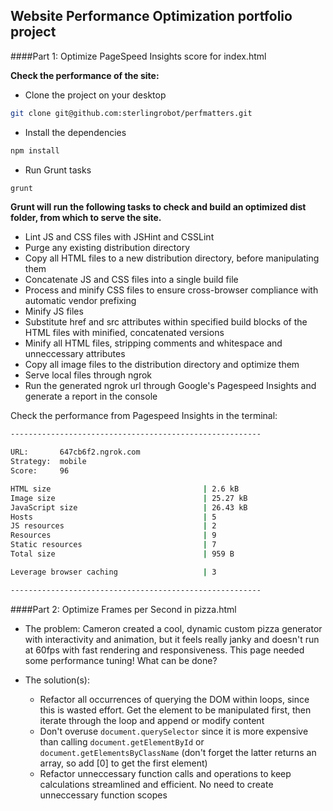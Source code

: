 ## Website Performance Optimization portfolio project


####Part 1: Optimize PageSpeed Insights score for index.html

**Check the performance of the site:**

- Clone the project on your desktop
```bash
git clone git@github.com:sterlingrobot/perfmatters.git
```
- Install the dependencies
```bash
npm install
```

- Run Grunt tasks
```bash
grunt
```

**Grunt will run the following tasks to check and build an optimized dist folder,
from which to serve the site.**

- Lint JS and CSS files with JSHint and CSSLint
- Purge any existing distribution directory
- Copy all HTML files to a new distribution directory, before manipulating them
- Concatenate JS and CSS files into a single build file
- Process and minify CSS files to ensure cross-browser compliance with automatic vendor prefixing
- Minify JS files
- Substitute href and src attributes within specified build blocks of the HTML files with minified, concatenated versions
- Minify all HTML files, stripping comments and whitespace and unneccessary attributes
- Copy all image files to the distribution directory and optimize them
- Serve local files through ngrok
- Run the generated ngrok url through Google's Pagespeed Insights and generate a report in the console

Check the performance from Pagespeed Insights in the terminal:
```bash
--------------------------------------------------------

URL:       647cb6f2.ngrok.com
Strategy:  mobile
Score:     96

HTML size                                  | 2.6 kB
Image size                                 | 25.27 kB
JavaScript size                            | 26.43 kB
Hosts                                      | 5
JS resources                               | 2
Resources                                  | 9
Static resources                           | 7
Total size                                 | 959 B

Leverage browser caching                   | 3

--------------------------------------------------------
```

####Part 2: Optimize Frames per Second in pizza.html

- The problem:
Cameron created a cool, dynamic custom pizza generator with interactivity and animation, but it feels really janky and doesn't run at 60fps with fast rendering and responsiveness.  This page needed some performance tuning!  What can be done?

- The solution(s):
  * Refactor all occurrences of querying the DOM within loops, since this is wasted effort.
    Get the element to be manipulated first, then iterate through the loop and append or modify content
  * Don't overuse `document.querySelector` since it is more expensive than calling `document.getElementById`
    or `document.getElementsByClassName` (don't forget the latter returns an array, so add [0] to get the
    first element)
  * Refactor unneccessary function calls and operations to keep calculations streamlined and efficient.  No
    need to create unneccessary function scopes



